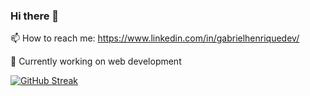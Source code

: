 ### Hi there 👋

📫 How to reach me: https://www.linkedin.com/in/gabrielhenriquedev/

🔭 Currently working on web development

[![GitHub Streak](https://streak-stats.demolab.com?user=gabrielhsdev&theme=transparent&hide_border=true&border_radius=0.9&date_format=%5BY.%5Dn.j)](https://git.io/streak-stats)
